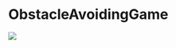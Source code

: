 # ObstacleAvoidingGame
![](https://github.com/hansangjin96/ObstacleAvoidingGame/blob/master/ezgif.com-gif-maker.gif)
